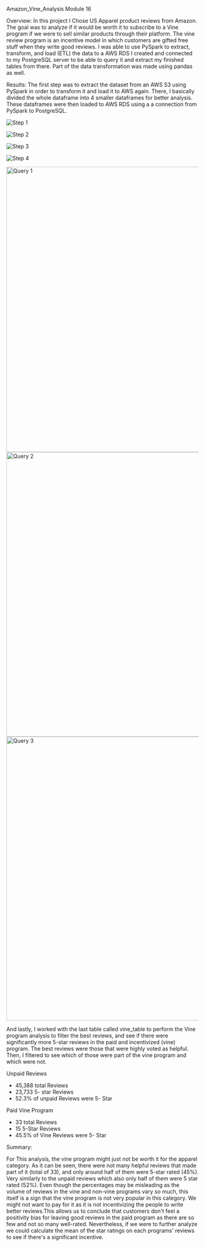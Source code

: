 Amazon_Vine_Analysis 
Module 16 


Overview:
In this project I Chose US Apparel product reviews from Amazon. The goal was to analyze if it would be worth it to subscribe to a Vine program if we were to sell similar products through their platform. The vine review program is an incentive model in which customers are gifted free stuff when they write good reviews. I was able to use PySpark to extract, transform, and load (ETL) the data to a AWS RDS I created and connected to my PostgreSQL server to be able to query it and extract my finished tables from there. Part of the data transformation was made using pandas as well.

Results: 
The first step was to extract the dataset from an AWS S3 using PySpark in order to transform it and load it to AWS again. There, I basically divided the whole dataframe into 4 smaller dataframes for better analysis. These dataframes were then loaded to AWS RDS using a a connection from PySpark to PostgreSQL.

![Step 1](https://user-images.githubusercontent.com/95897182/164992087-bf32145a-1106-43d6-aeb9-576a8aa8bbcf.png)

![Step 2](https://user-images.githubusercontent.com/95897182/164992144-f058a9c9-2cb6-432b-a8c3-d30801ec9e48.png) 

![Step 3](https://user-images.githubusercontent.com/95897182/164992236-3177d06c-5ad0-48c7-92ef-ff1ae22a2c5f.png)

![Step 4](https://user-images.githubusercontent.com/95897182/164992325-ca9071dc-9f69-43c0-99e5-d382db8e5f4f.png)

<img width="745" alt="Query 1" src="https://user-images.githubusercontent.com/95897182/164993499-b79ca189-fb98-4f98-b4e9-27672e610d46.png">

<img width="743" alt="Query 2" src="https://user-images.githubusercontent.com/95897182/164993524-2ba02a37-7d10-4993-804a-e58bd311219c.png">

<img width="741" alt="Query 3" src="https://user-images.githubusercontent.com/95897182/164993580-9091c9b3-baf8-4e5f-ac41-931478d0d3b1.png">

And lastly, I worked with the last table called vine_table to perform the Vine program analysis to filter the best reviews, and see if there were significantly more 5-star reviews in the paid and incentivized (vine) program. The best reviews were those that were highly voted as helpful. Then, I filtered to see which of those were part of the vine program and which were not.

Unpaid Reviews 
* 45,388 total Reviews 
* 23,733 5- star Reviews 
* 52.3% of unpaid Reviews were 5- Star 

Paid Vine Program 
* 33 total Reviews 
* 15 5-Star Reviews 
* 45.5% of Vine Reviews were 5- Star 


Summary: 

For This analysis, the vine program might just not be worth it for the apparel category. As it can be seen, there were not many helpful reviews that made part of it (total of 33), and only around half of them were 5-star rated (45%). Very similarly to the unpaid reviews which also only half of them were 5 star rated (52%). Even though the percentages may be misleading as the volume of reviews in the vine and non-vine programs vary so much, this itself is a sign that the vine program is not very popular in this category. We might not want to pay for it as it is not incentivizing the people to write better reviews.This allows us to conclude that customers don't feel a positivity bias for leaving good reviews in the paid program as there are so few and not so many well-rated. Nevertheless, if we were to further analyze we could calculate the mean of the star ratings on each programs' reviews to see if there's a significant incentive.




















